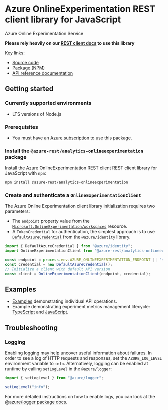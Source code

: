 # Azure OnlineExperimentation REST client library for JavaScript

Azure Online Experimentation Service

**Please rely heavily on our [REST client docs](https://github.com/Azure/azure-sdk-for-js/blob/main/documentation/rest-clients.md) to use this library**

Key links:

- [Source code](https://github.com/Azure/azure-sdk-for-js/tree/main/sdk/onlineexperimentation/analytics-onlineexperimentation-rest)
- [Package (NPM)](https://www.npmjs.com/package/@azure-rest/analytics-onlineexperimentation)
- [API reference documentation](https://learn.microsoft.com/javascript/api/@azure-rest/analytics-onlineexperimentation?view=azure-node-preview)

## Getting started

### Currently supported environments

- LTS versions of Node.js

### Prerequisites

- You must have an [Azure subscription](https://azure.microsoft.com/free/) to use this package.

### Install the `@azure-rest/analytics-onlineexperimentation` package

Install the Azure OnlineExperimentation REST client REST client library for JavaScript with `npm`:

```bash
npm install @azure-rest/analytics-onlineexperimentation
```

### Create and authenticate a `OnlineExperimentationClient`

The Azure Online Experimentation client library initialization requires two parameters:

- The `endpoint` property value from the [`Microsoft.OnlineExperimentation/workspaces`](https://learn.microsoft.com/azure/templates/microsoft.onlineexperimentation/workspaces) resource.
- A `TokenCredential` for authentication, the simplest approach is to use [`DefaultAzureCredential`](https://github.com/Azure/azure-sdk-for-js/tree/main/sdk/identity/identity#defaultazurecredential) from the `@azure/identity` library.

```ts snippet:InitializeClient
import { DefaultAzureCredential } from "@azure/identity";
import OnlineExperimentationClient from "@azure-rest/analytics-onlineexperimentation";

const endpoint = process.env.AZURE_ONLINEEXPERIMENTATION_ENDPOINT || "<endpoint>";
const credential = new DefaultAzureCredential();
// Initialize a client with default API version
const client = OnlineExperimentationClient(endpoint, credential);
```

## Examples

- [Examples](https://github.com/Azure/azure-sdk-for-js/tree/main/sdk/onlineexperimentation/analytics-onlineexperimentation-rest/EXAMPLES.md) demonstrating individual API operations.
- Example demonstrating experiment metrics management lifecycle: [TypeScript](https://github.com/Azure/azure-sdk-for-js/tree/main/sdk/onlineexperimentation/analytics-onlineexperimentation-rest/samples/v1-beta/typescript/README.md) and [JavaScript](https://github.com/Azure/azure-sdk-for-js/tree/main/sdk/onlineexperimentation/analytics-onlineexperimentation-rest/samples/v1-beta/javascript/README.md).

## Troubleshooting

### Logging

Enabling logging may help uncover useful information about failures. In order to see a log of HTTP requests and responses, set the `AZURE_LOG_LEVEL` environment variable to `info`. Alternatively, logging can be enabled at runtime by calling `setLogLevel` in the `@azure/logger`:

```ts snippet:SetLogLevel
import { setLogLevel } from "@azure/logger";

setLogLevel("info");
```

For more detailed instructions on how to enable logs, you can look at the [@azure/logger package docs](https://github.com/Azure/azure-sdk-for-js/tree/main/sdk/core/logger).
